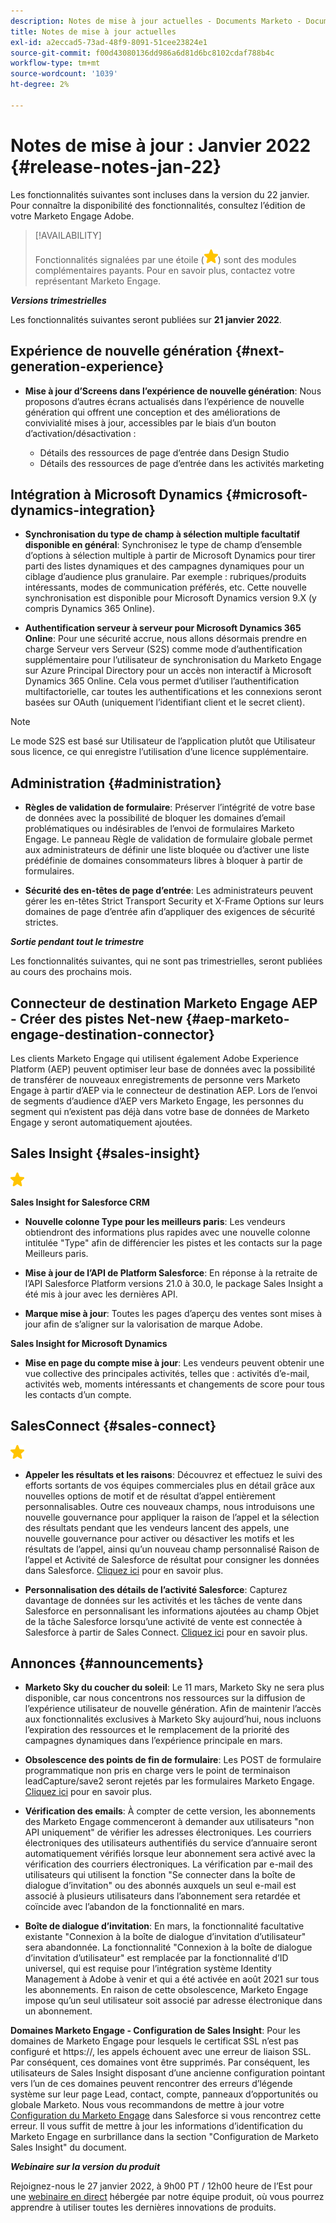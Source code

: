 ```yaml
---
description: Notes de mise à jour actuelles - Documents Marketo - Documentation du produit
title: Notes de mise à jour actuelles
exl-id: a2eccad5-73ad-48f9-8091-51cee23824e1
source-git-commit: f00d43080136dd986a6d81d6bc8102cdaf788b4c
workflow-type: tm+mt
source-wordcount: '1039'
ht-degree: 2%

---
```


# Notes de mise à jour : Janvier 2022 {#release-notes-jan-22}

Les fonctionnalités suivantes sont incluses dans la version du 22 janvier. Pour connaître la disponibilité des fonctionnalités, consultez l’édition de votre Marketo Engage Adobe.

>[!AVAILABILITY]
>
>Fonctionnalités signalées par une étoile (![star](assets/yellow-star.png)) sont des modules complémentaires payants. Pour en savoir plus, contactez votre représentant Marketo Engage.

**_Versions trimestrielles_**

Les fonctionnalités suivantes seront publiées sur **21 janvier 2022**.

## Expérience de nouvelle génération {#next-generation-experience}

* **Mise à jour d’Screens dans l’expérience de nouvelle génération**: Nous proposons d’autres écrans actualisés dans l’expérience de nouvelle génération qui offrent une conception et des améliorations de convivialité mises à jour, accessibles par le biais d’un bouton d’activation/désactivation :

   * Détails des ressources de page d’entrée dans Design Studio
   * Détails des ressources de page d’entrée dans les activités marketing

## Intégration à Microsoft Dynamics {#microsoft-dynamics-integration}

* **Synchronisation du type de champ à sélection multiple facultatif disponible en général**: Synchronisez le type de champ d’ensemble d’options à sélection multiple à partir de Microsoft Dynamics pour tirer parti des listes dynamiques et des campagnes dynamiques pour un ciblage d’audience plus granulaire. Par exemple : rubriques/produits intéressants, modes de communication préférés, etc. Cette nouvelle synchronisation est disponible pour Microsoft Dynamics version 9.X (y compris Dynamics 365 Online).

* **Authentification serveur à serveur pour Microsoft Dynamics 365 Online**: Pour une sécurité accrue, nous allons désormais prendre en charge Serveur vers Serveur (S2S) comme mode d’authentification supplémentaire pour l’utilisateur de synchronisation du Marketo Engage sur Azure Principal Directory pour un accès non interactif à Microsoft Dynamics 365 Online. Cela vous permet d’utiliser l’authentification multifactorielle, car toutes les authentifications et les connexions seront basées sur OAuth (uniquement l’identifiant client et le secret client).

>[!NOTE]
>
>Le mode S2S est basé sur Utilisateur de l’application plutôt que Utilisateur sous licence, ce qui enregistre l’utilisation d’une licence supplémentaire.

## Administration {#administration}

* **Règles de validation de formulaire**: Préserver l’intégrité de votre base de données avec la possibilité de bloquer les domaines d’email problématiques ou indésirables de l’envoi de formulaires Marketo Engage. Le panneau Règle de validation de formulaire globale permet aux administrateurs de définir une liste bloquée ou d’activer une liste prédéfinie de domaines consommateurs libres à bloquer à partir de formulaires.

* **Sécurité des en-têtes de page d’entrée**: Les administrateurs peuvent gérer les en-têtes Strict Transport Security et X-Frame Options sur leurs domaines de page d’entrée afin d’appliquer des exigences de sécurité strictes.

**_Sortie pendant tout le trimestre_**

Les fonctionnalités suivantes, qui ne sont pas trimestrielles, seront publiées au cours des prochains mois.

## Connecteur de destination Marketo Engage AEP - Créer des pistes Net-new {#aep-marketo-engage-destination-connector}

Les clients Marketo Engage qui utilisent également Adobe Experience Platform (AEP) peuvent optimiser leur base de données avec la possibilité de transférer de nouveaux enregistrements de personne vers Marketo Engage à partir d’AEP via le connecteur de destination AEP. Lors de l’envoi de segments d’audience d’AEP vers Marketo Engage, les personnes du segment qui n’existent pas déjà dans votre base de données de Marketo Engage y seront automatiquement ajoutées.

## Sales Insight {#sales-insight}

![(étoile)](assets/yellow-star.png)

**Sales Insight for Salesforce CRM**

* **Nouvelle colonne Type pour les meilleurs paris**: Les vendeurs obtiendront des informations plus rapides avec une nouvelle colonne intitulée &quot;Type&quot; afin de différencier les pistes et les contacts sur la page Meilleurs paris.

* **Mise à jour de l’API de Platform Salesforce**: En réponse à la retraite de l’API Salesforce Platform versions 21.0 à 30.0, le package Sales Insight a été mis à jour avec les dernières API.

* **Marque mise à jour**: Toutes les pages d’aperçu des ventes sont mises à jour afin de s’aligner sur la valorisation de marque Adobe.

**Sales Insight for Microsoft Dynamics**

* **Mise en page du compte mise à jour**: Les vendeurs peuvent obtenir une vue collective des principales activités, telles que : activités d’e-mail, activités web, moments intéressants et changements de score pour tous les contacts d’un compte.

## SalesConnect {#sales-connect}

![(étoile)](assets/yellow-star.png)

* **Appeler les résultats et les raisons**: Découvrez et effectuez le suivi des efforts sortants de vos équipes commerciales plus en détail grâce aux nouvelles options de motif et de résultat d’appel entièrement personnalisables. Outre ces nouveaux champs, nous introduisons une nouvelle gouvernance pour appliquer la raison de l’appel et la sélection des résultats pendant que les vendeurs lancent des appels, une nouvelle gouvernance pour activer ou désactiver les motifs et les résultats de l’appel, ainsi qu’un nouveau champ personnalisé Raison de l’appel et Activité de Salesforce de résultat pour consigner les données dans Salesforce. [Cliquez ici](https://nation.marketo.com/t5/product-blogs/sales-connect-enhancements-to-call-outcomes-q1-22-release/ba-p/319812) pour en savoir plus.

* **Personnalisation des détails de l’activité Salesforce**: Capturez davantage de données sur les activités et les tâches de vente dans Salesforce en personnalisant les informations ajoutées au champ Objet de la tâche Salesforce lorsqu’une activité de vente est connectée à Salesforce à partir de Sales Connect. [Cliquez ici](https://nation.marketo.com/t5/product-blogs/sales-connect-enahncements-to-activity-logging-to-salesforce-q1/ba-p/319819) pour en savoir plus.

## Annonces {#announcements}

* **Marketo Sky du coucher du soleil**: Le 11 mars, Marketo Sky ne sera plus disponible, car nous concentrons nos ressources sur la diffusion de l’expérience utilisateur de nouvelle génération. Afin de maintenir l’accès aux fonctionnalités exclusives à Marketo Sky aujourd’hui, nous incluons l’expiration des ressources et le remplacement de la priorité des campagnes dynamiques dans l’expérience principale en mars.

* **Obsolescence des points de fin de formulaire**: Les POST de formulaire programmatique non pris en charge vers le point de terminaison leadCapture/save2 seront rejetés par les formulaires Marketo Engage. [Cliquez ici](https://nation.marketo.com/t5/product-documents/updated-october-2021-upcoming-changes-to-the-marketo-engage-form/ta-p/306631) pour en savoir plus.

* **Vérification des emails**: À compter de cette version, les abonnements des Marketo Engage commenceront à demander aux utilisateurs &quot;non API uniquement&quot; de vérifier les adresses électroniques. Les courriers électroniques des utilisateurs authentifiés du service d’annuaire seront automatiquement vérifiés lorsque leur abonnement sera activé avec la vérification des courriers électroniques. La vérification par e-mail des utilisateurs qui utilisent la fonction &quot;Se connecter dans la boîte de dialogue d’invitation&quot; ou des abonnés auxquels un seul e-mail est associé à plusieurs utilisateurs dans l’abonnement sera retardée et coïncide avec l’abandon de la fonctionnalité en mars.

* **Boîte de dialogue d’invitation**: En mars, la fonctionnalité facultative existante &quot;Connexion à la boîte de dialogue d’invitation d’utilisateur&quot; sera abandonnée. La fonctionnalité &quot;Connexion à la boîte de dialogue d’invitation d’utilisateur&quot; est remplacée par la fonctionnalité d’ID universel, qui est requise pour l’intégration système Identity Management à Adobe à venir et qui a été activée en août 2021 sur tous les abonnements. En raison de cette obsolescence, Marketo Engage impose qu’un seul utilisateur soit associé par adresse électronique dans un abonnement.

**Domaines Marketo Engage - Configuration de Sales Insight**: Pour les domaines de Marketo Engage pour lesquels le certificat SSL n’est pas configuré et https://, les appels échouent avec une erreur de liaison SSL. Par conséquent, ces domaines vont être supprimés. Par conséquent, les utilisateurs de Sales Insight disposant d’une ancienne configuration pointant vers l’un de ces domaines peuvent rencontrer des erreurs d’légende système sur leur page Lead, contact, compte, panneaux d’opportunités ou globale Marketo. Nous vous recommandons de mettre à jour votre [Configuration du Marketo Engage](/help/marketo/product-docs/marketo-sales-insight/msi-for-salesforce/configuration/configure-marketo-sales-insight-in-salesforce-enterprise-unlimited.md) dans Salesforce si vous rencontrez cette erreur. Il vous suffit de mettre à jour les informations d’identification du Marketo Engage en surbrillance dans la section &quot;Configuration de Marketo Sales Insight&quot; du document.

**_Webinaire sur la version du produit_**

Rejoignez-nous le 27 janvier 2022, à 9h00 PT / 12h00 heure de l’Est pour une [webinaire en direct](https://engage.marketo.com/2022_January_Release_Webinar_RegistrationPage.html) hébergée par notre équipe produit, où vous pourrez apprendre à utiliser toutes les dernières innovations de produits.
